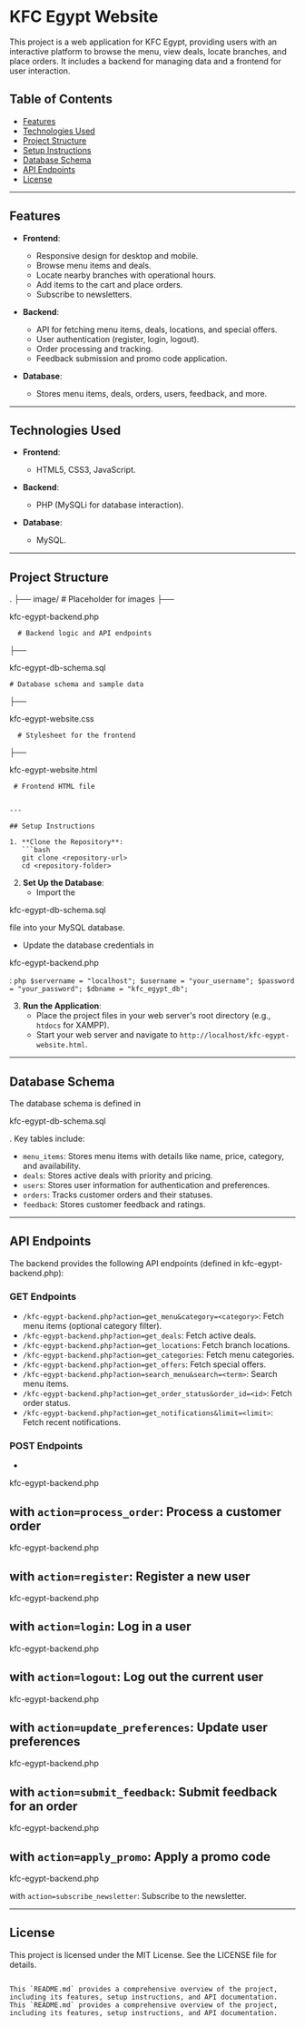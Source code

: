 # KFC Egypt Website

This project is a web application for KFC Egypt, providing users with an interactive platform to browse the menu, view deals, locate branches, and place orders. It includes a backend for managing data and a frontend for user interaction.

## Table of Contents

- [Features](#features)
- [Technologies Used](#technologies-used)
- [Project Structure](#project-structure)
- [Setup Instructions](#setup-instructions)
- [Database Schema](#database-schema)
- [API Endpoints](#api-endpoints)
- [License](#license)

---

## Features

- **Frontend**:
  - Responsive design for desktop and mobile.
  - Browse menu items and deals.
  - Locate nearby branches with operational hours.
  - Add items to the cart and place orders.
  - Subscribe to newsletters.

- **Backend**:
  - API for fetching menu items, deals, locations, and special offers.
  - User authentication (register, login, logout).
  - Order processing and tracking.
  - Feedback submission and promo code application.

- **Database**:
  - Stores menu items, deals, orders, users, feedback, and more.

---

## Technologies Used

- **Frontend**:
  - HTML5, CSS3, JavaScript.

- **Backend**:
  - PHP (MySQLi for database interaction).

- **Database**:
  - MySQL.

---

## Project Structure

.
├── image/                     # Placeholder for images
├──

kfc-egypt-backend.php

      # Backend logic and API endpoints
├──

kfc-egypt-db-schema.sql

    # Database schema and sample data
├──

kfc-egypt-website.css

      # Stylesheet for the frontend
├──

kfc-egypt-website.html

     # Frontend HTML file

```

---

## Setup Instructions

1. **Clone the Repository**:
   ```bash
   git clone <repository-url>
   cd <repository-folder>
   ```

2. **Set Up the Database**:
   - Import the

kfc-egypt-db-schema.sql

 file into your MySQL database.

- Update the database credentials in

kfc-egypt-backend.php

:
     ```php
     $servername = "localhost";
     $username = "your_username";
     $password = "your_password";
     $dbname = "kfc_egypt_db";
     ```

3. **Run the Application**:
   - Place the project files in your web server's root directory (e.g., `htdocs` for XAMPP).
   - Start your web server and navigate to `http://localhost/kfc-egypt-website.html`.

---

## Database Schema

The database schema is defined in

kfc-egypt-db-schema.sql

. Key tables include:

- `menu_items`: Stores menu items with details like name, price, category, and availability.
- `deals`: Stores active deals with priority and pricing.
- `users`: Stores user information for authentication and preferences.
- `orders`: Tracks customer orders and their statuses.
- `feedback`: Stores customer feedback and ratings.

---

## API Endpoints

The backend provides the following API endpoints (defined in kfc-egypt-backend.php):

### GET Endpoints

- `/kfc-egypt-backend.php?action=get_menu&category=<category>`: Fetch menu items (optional category filter).
- `/kfc-egypt-backend.php?action=get_deals`: Fetch active deals.
- `/kfc-egypt-backend.php?action=get_locations`: Fetch branch locations.
- `/kfc-egypt-backend.php?action=get_categories`: Fetch menu categories.
- `/kfc-egypt-backend.php?action=get_offers`: Fetch special offers.
- `/kfc-egypt-backend.php?action=search_menu&search=<term>`: Search menu items.
- `/kfc-egypt-backend.php?action=get_order_status&order_id=<id>`: Fetch order status.
- `/kfc-egypt-backend.php?action=get_notifications&limit=<limit>`: Fetch recent notifications.

### POST Endpoints

-

kfc-egypt-backend.php

with `action=process_order`: Process a customer order
-

kfc-egypt-backend.php

with `action=register`: Register a new user
-

kfc-egypt-backend.php

with `action=login`: Log in a user
-

kfc-egypt-backend.php

with `action=logout`: Log out the current user
-

kfc-egypt-backend.php

with `action=update_preferences`: Update user preferences
-

kfc-egypt-backend.php

with `action=submit_feedback`: Submit feedback for an order
-

kfc-egypt-backend.php

with `action=apply_promo`: Apply a promo code
-

kfc-egypt-backend.php

 with `action=subscribe_newsletter`: Subscribe to the newsletter.

---

## License

This project is licensed under the MIT License. See the LICENSE file for details.

```

This `README.md` provides a comprehensive overview of the project, including its features, setup instructions, and API documentation.
This `README.md` provides a comprehensive overview of the project, including its features, setup instructions, and API documentation.
